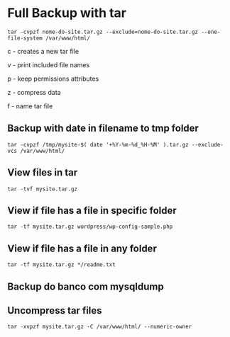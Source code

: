 # Full Backup with tar 

```
tar -cvpzf nome-do-site.tar.gz --exclude=nome-do-site.tar.gz --one-file-system /var/www/html/  
```

c - creates a new tar file

v - print included file names

p - keep permissions attributes

z - compress data

f - name tar file

## Backup with date in filename to tmp folder
```
tar -cvpzf /tmp/mysite-$( date '+%Y-%m-%d_%H-%M' ).tar.gz --exclude-vcs /var/www/html/ 
```

## View files in tar
```
tar -tvf mysite.tar.gz
```

## View if file has a file in specific folder
```
tar -tf mysite.tar.gz wordpress/wp-config-sample.php 
```

## View if file has a file in any folder
```
tar -tf mysite.tar.gz */readme.txt
```

## Backup do banco com mysqldump 
## Uncompress tar files
```
tar -xvpzf mysite.tar.gz -C /var/www/html/ --numeric-owner 
```
